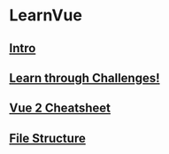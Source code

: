 # LearnVue
## [Intro](https://github.com/boneyrox/LearnVue/tree/main/Intro.md)
## [Learn through Challenges!](https://vuejs-challenges.netlify.app/)
## [Vue 2 Cheatsheet](https://github.com/boneyrox/LearnVue/blob/main/2.x%20cheatsheet.md)
## [File Structure](https://github.com/boneyrox/LearnVue/blob/main/File%20Structure.md)
